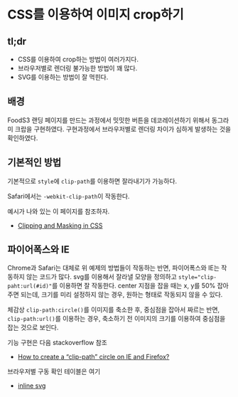 # CSS를 이용하여 이미지 crop하기

## tl;dr
* CSS를 이용하여 crop하는 방법이 여러가지다.
* 브라우저별로 렌더링 불가능한 방법이 꽤 많다.
* SVG를 이용하는 방법이 잘 먹힌다.


## 배경
FoodS3 랜딩 페이지를 만드는 과정에서 밋밋한 버튼을 데코레이션하기 위해서 동그라미 크랍을 구현하였다. 구현과정에서 브라우저별로 렌더링 차이가 심하게 발생하는 것을 확인하였다.

## 기본적인 방법
기본적으로 ```style```에 ```clip-path```를 이용하면 잘라내기가 가능하다.

Safari에서는 ```-webkit-clip-path```이 작동한다.

예시가 나와 있는 이 페이지를 참조하자.
* [Clipping and Masking in CSS](https://css-tricks.com/clipping-masking-css/)

## 파이어폭스와 IE
Chrome과 Safari는 대체로 위 예제의 방법들이 작동하는 반면, 파이어폭스와 IE는 작동하지 않는 코드가 많다. svg를 이용해서 잘라낼 모양을 정의하고 ```style="clip-paht:url(#id)"```를 이용하면 잘 작동한다. center 지점을 잡을 때는 x, y를 50% 잡아주면 되는데, 크기를 미리 설정하지 않는 경우, 원하는 형태로 작동되지 않을 수 있다.

체감상 ```clip-path:circle()```를 이미지를 축소한 후, 중심점을 잡아서 짜르는 반면, ```clip-path:url()```를 이용하는 경우, 축소하기 전 이미지의 크기를 이용하여 중심점을 잡는 것으로 보인다.

기능 구현은 다음 stackoverflow 참조
* [How to create a “clip-path” circle on IE and Firefox?](http://stackoverflow.com/questions/26742853/how-to-create-a-clip-path-circle-on-ie-and-firefox)

브라우저별 구동 확인 테이블은 여기
* [inline svg](http://caniuse.com/#search=inline%20svg)
